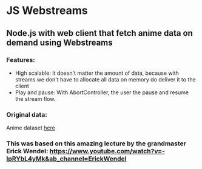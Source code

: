 # JS Webstreams

## Node.js with web client that fetch anime data on demand using Webstreams

### Features:
 - High scalable: It doesn't matter the amount of data, because with streams we don't have to allocate all data on memory do deliver it to the client
 - Play and pause: With AbortController, the user the pause and resume the stream flow.

### Original data:
 Anime dataset [here](https://www.kaggle.com/datasets/danielalbarracinm/list-of-anime-from-1990-to-2022?resource=download)

### This was based on this amazing lecture by the grandmaster Erick Wendel: https://www.youtube.com/watch?v=-IpRYbL4yMk&ab_channel=ErickWendel